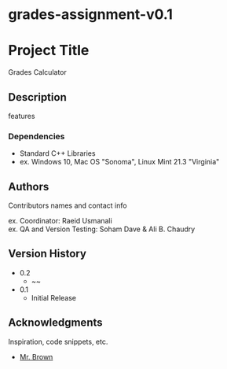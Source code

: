 # grades-assignment-v0.1

# Project Title

Grades Calculator

## Description

features

### Dependencies

- Standard C++ Libraries
- ex. Windows 10, Mac OS "Sonoma", Linux Mint 21.3 "Virginia"

## Authors

Contributors names and contact info

ex. Coordinator: Raeid Usmanali  
ex. QA and Version Testing: Soham Dave & Ali B. Chaudry

## Version History

- 0.2
  - ~~
- 0.1
  - Initial Release

## Acknowledgments

Inspiration, code snippets, etc.

- [Mr. Brown]()
